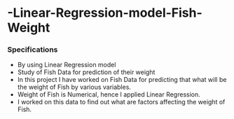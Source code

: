 # -Linear-Regression-model-Fish-Weight

### Specifications
* By using Linear Regression model
* Study of Fish Data for prediction of their weight
* In this project I have worked on Fish Data for predicting that what will be the weight of Fish by various variables.
* Weight of Fish is Numerical, hence I applied Linear Regression.
* I worked on this data to find out what are factors affecting the weight of Fish.
